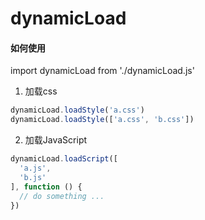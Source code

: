 # dynamicLoad

#### 如何使用
import dynamicLoad from './dynamicLoad.js'

1. 加载css
```javascript
dynamicLoad.loadStyle('a.css')
dynamicLoad.loadStyle(['a.css', 'b.css'])
```

2. 加载JavaScript
```javascript
dynamicLoad.loadScript([
  'a.js',
  'b.js'
], function () {
  // do something ...
})
```
